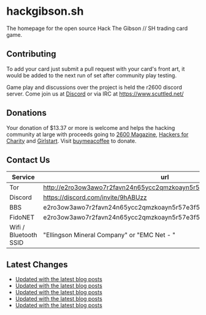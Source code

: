 # hackgibson.sh
The homepage for the open source Hack The Gibson // SH trading card game.


## Contributing

To add your card just submit a pull request with your card's front art, it would be added to the next run of set after community play testing.

Game play and discussions over the project is held the r2600 discord server. Come join us at [Discord](https://discord.com/invite/9hABUzz) or via IRC at https://www.scuttled.net/


## Donations

Your donation of $13.37 or more is welcome and helps the hacking community at large with proceeds going to [2600 Magazine](https://2600.com/), [Hackers for Charity](https://hackersforcharity.org) and [Girlstart](https://girlstart.org).  Visit [buymeacoffee](https://www.buymeacoffee.com/hackgibson.sh) to donate.


## Contact Us

Service | url
-|-
Tor | http://e2ro3ow3awo7r2favn24n65ycc2qmzkoayn5r57e3f56nvjwdcgg32ad.onion
Discord | https://discord.com/invite/9hABUzz
BBS | e2ro3ow3awo7r2favn24n65ycc2qmzkoayn5r57e3f56nvjwdcgg32ad.onion:23
FidoNET | e2ro3ow3awo7r2favn24n65ycc2qmzkoayn5r57e3f56nvjwdcgg32ad.onion:24554
Wifi / Bluetooth SSID | "Ellingson Mineral Company" or "EMC Net - <fidonet address>"

## Latest Changes
<!-- BLOG-POST-LIST:START -->
- [Updated with the latest blog posts](https://github.com/DFW2600/hackgibson.sh/commit/6a7b43fdc5af279a70fa4eedae07ba57e215822e)
- [Updated with the latest blog posts](https://github.com/DFW2600/hackgibson.sh/commit/24a730bf69dcac7d68bf3b8916f52efc386d3179)
- [Updated with the latest blog posts](https://github.com/DFW2600/hackgibson.sh/commit/2dbb8bed1a976c1d48f9b5fb56d8b260e9ac9f0f)
- [Updated with the latest blog posts](https://github.com/DFW2600/hackgibson.sh/commit/c221b7bcf2a61dd885903284632176df8131d76f)
- [Updated with the latest blog posts](https://github.com/DFW2600/hackgibson.sh/commit/273fa2a80e0a4c85f0099c160c476148ea4ca6e1)
<!-- BLOG-POST-LIST:END -->
